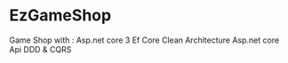 # EzGameShop
Game Shop 
with :
Asp.net core 3
Ef Core
Clean Architecture
Asp.net core Api
DDD & CQRS
